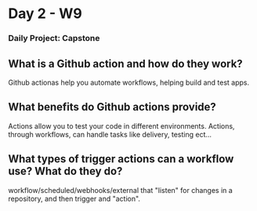 # Day 2 - W9

### Daily Project: Capstone

## What is a Github action and how do they work?
Github actionas help you automate workflows, helping build and test apps.

## What benefits do Github actions provide?
Actions allow you to test your code in different environments. Actions, through workflows, can handle tasks like delivery, testing ect...

## What types of trigger actions can a workflow use? What do they do?
workflow/scheduled/webhooks/external that "listen" for changes in a repository, and then trigger and "action".